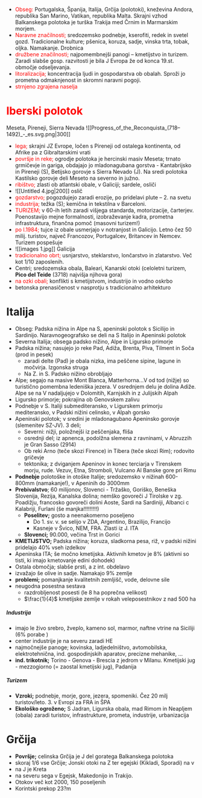 - <font color="#ff0000">Obseg:</font> Portugalska, Španija, Italija, Grčija (polotoki), kneževina Andora, republika San Marino, Vatikan, republika Malta. Skrajni vzhod Balkanskega polotoka je turška Trakija med Črnim in Marmarskim morjem.
- <font color="#ff0000">Naravne značilnosti;</font> sredozemsko podnebje, kserofiti, redek in svetel gozd. Tradicionalne kulture; pšenica, koruza, sadje, vinska trta, tobak, oljka. Namakanje. Drobnica
- <font color="#ff0000">družbene značilnosti;</font> najpomembnejši panogi – kmetijstvo in turizem. Zaradi slabše gosp. razvitosti je bila J Evropa že od konca 19.st. območje odseljevanja.
- <font color="#ff0000">litoralizacija;</font> koncentracija ljudi in gospodarstva ob obalah. Sproži jo prometna odmaknjenost in skromni naravni pogoji.
- <font color="#ff0000">strnjeno zgrajena naselja</font>
# <font color="#ff0000">Iberski polotok</font>
Meseta, Pireneji, Sierra Nevada
![[Progress_of_the_Reconquista_(718–1492)_-_es.svg.png|300]]
- <font color="#ff0000">lega;</font> skrajni JZ Evrope, ločen s Pireneji od ostalega kontinenta, od Afrike pa z Gibraltarskimi vrati
- <font color="#ff0000">površje in reke;</font> ogrodje polotoka je hercinski masiv Meseta; trnato grmičevje in gariga, obdajajo jo mladonagubana gorstva - Kantabrijsko in Pireneji (S), Betijsko gorovje s Sierra Nevado (J). Na sredi polotoka Kastilsko gorovje deli Meseto na severno in južno.
- <font color="#ff0000">ribištvo; </font>zlasti ob atlantski obale, v Galiciji; sardele, osliči
- ![[Untitled 4.jpg|200]] oslič
- <font color="#ff0000">gozdarstvo; </font>pogozdujejo zaradi erozije, po pridelavi plute – 2. na svetu
- <font color="#ff0000">industrija;</font> težka (S); kemična in tekstilna v Barceloni.
- <font color="#ff0000">TURIZEM; </font>v 60-ih letih zaradi višjega standarda, motorizacije, čarterjev. Poenostavijo mejne formalnosti, izobraževanje kadra, prometna infrastruktura, finančna pomoč (masovni turizem!)
- <font color="#ff0000">po l.1984;</font> tujce iz obale usmerjajo v notranjost in Galicijo. Letno čez 50 milij. turistov, največ Francozov, Portugalcev, Britancev in Nemcev. Turizem pospešuje
- ![[images 1.jpg]] Galicija
- <font color="#ff0000">tradicionalno obrt;</font> usnjarstvo, steklarstvo, lončarstvo in zlatarstvo. Več kot 1/10 zaposlenih. 
- Centri; sredozemska obala, Baleari, Kanarski otoki (celoletni turizem, **Pico del Teide** (3718) najvišja njihova gora)
- <font color="#ff0000">na ozki obali;</font> konflikti s kmetijstvom, industrijo in vodno oskrbo
- betonska prenasičenost v nasprotju s tradicionalno arhitekturo
# Italija
- Obseg: Padska nižina in Alpe na S, apeninski polotok s Sicilijo in Sardinijo. Naravnogeografsko se deli na S Italijo in Apeninski polotok
- Severna Italija; obsega padsko nižino, Alpe in Ligursko primorje
- Padska nižina; nasujejo jo reke Pad, Adiža, Brenta, Piva, Tilment in Soča (prod in pesek)
	- zaradi delte (Pad) je obala nizka, ima peščene sipine, lagune in močvirja. Izgonska struga
	- Na Z. in S. Padsko nižino obrobljajo
- Alpe; segajo na masive Mont Blanca, Matterhorna...V od tod (nižje) so turistično pomembna ledeniška jezera. V osrednjem delu je dolina Adiže. Alpe se na V nadaljujejo v Dolomitih, Karnjskih in z Julijskih Alpah
- Ligursko primorje; pokrajina ob Genovskem zalivu
- Podnebje v S. Italiji submediteransko, v Ligurskem primorju mediteransko, v Padski nižini celinsko, v Alpah gorsko
- Apeninski polotok; v sredini je mladonagubano Apeninsko gorovje (slemenitev SZ-JV). 3 deli; 
	- Severni: nižji, položnejši iz peščenjaka, fliša
	- osrednji del; iz apnenca, podolžna slemena z ravninami, v Abruzzih je Gran Sasso (2914)
	- Ob reki Arno (teče skozi Firence) in Tibera (teče skozi Rim); rodovito gričevje
	- tektonika; z dviganjem Apeninov in konec terciarja v Tirenskem morju, rude. Vezuv, Etna, Stromboli, Vulcano Al Banske gore pri Rimu
- **Podnebje** polotoške in otoške Italije; sredozemsko v nižinah 600-800mm (namakanje!), v Apeninih do 3000mm
- **Prebivalstvo**; 60 milijonov, Slovenci - Tržaško, Goriško, Beneška Slovenija, Rezija, Kanalska dolina; nemško govoreči J Tirolske v zg. Poadižju, francosko govoreči dolini Aoste, Sardi na Sardiniji, Albanci c Kalabriji, Furlani  (še manjka!!!!!!!!!)
	- **Poselitev;** gosto a neenakomerno poseljeno
		- Do 1. sv. v. se selijo v ZDA, Argentino, Brazilijo, Francijo
		- Kasneje v Švico, NEM, FRA. Zlasti iz J. ITA
	- **Slovenci;** 90.000, večina Trst in Gorici
- **KMETIJSTVO;** Padska nižina; koruza, sladkorna pesa, riž, v padski nižini pridelajo 40% vseh izdelkov
- Apeninska ITA; še močno kmetijska. Aktivnih kmetov je 8% (aktivni so tisti, ki imajo kmetovanje edini dohodek)
- Ostala območja; slabše prsti, a z int. obdelavo
- izvažajo še olive in sadje. Namakajo 9% zemlje
- **problemi;** pomanjkanje kvalitetnih zemljišč, vode, delovne sile
- neugodna posestna sestava
	- razdrobljenost posesti (le 8 ha poprečna velikost)
	- $\frac{1}{4}$ kmetijske zemlje v rokah veleposestnikov z nad 500 ha
##### Industrija
- imajo le živo srebro, žveplo, kameno sol, marmor, naftne vtrine na Siciliji (6% porabe )
- center industrije je na severu zaradi HE
- najmočnejše panoge; kovinska, ladjedelništvo, avtomobilska, elektrotehnična, ind. gospodinjskih aparatov, precizne mehanike, ...
- **ind. trikotnik;** Torino - Genova - Brescia z jedrom v Milanu. Kmetijski jug - mezzogiorno (= zaostal kmetijski jug), Padanija
##### Turizem
- **Vzroki;** podnebje, morje, gore, jezera, spomeniki. Čez 20 milj turistov/leto. 3. v Evropi za FRA in ŠPA
- **Ekološko ogroženo;** S Jadran, Ligurska obala, mad Rimom in Neapljem (obala) zaradi turistov, infrastrukture, prometa, industrije, urbanizacija

# Grčija
- **Površje;** celinska Grčija je J del goratega Balkanskega polotoka
- skoraj 1/6 vse Grčije; Jonski otoki na Z ter egejski (Kikladi, Sporadi) na v
- na J je Kreta
- na severu sega v Egejsk, Makedonijo in Trakijo.
- Otokov več kot 2000, 150 poseljenih
- Korintski prekop 23?m
